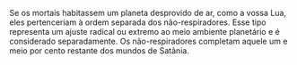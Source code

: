 ﻿Se os mortais habitassem um planeta desprovido de ar, como a vossa Lua, eles pertenceriam à ordem separada dos não-respiradores. Esse tipo representa um ajuste radical ou extremo ao meio ambiente planetário e é considerado separadamente. Os não-respiradores completam aquele um e meio por cento restante dos mundos de Satânia.